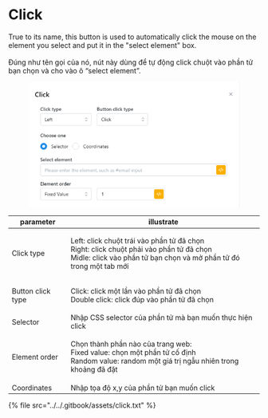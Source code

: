 # Click

True to its name, this button is used to automatically click the mouse on the element you select and put it in the "select element" box. \
\
Đúng như tên gọi của nó, nút này dùng để tự động click chuột vào phần tử bạn chọn và cho vào ô “select element”.&#x20;

<figure><img src="../../.gitbook/assets/image (2) (1) (1) (1) (1) (1) (1) (1).png" alt=""><figcaption></figcaption></figure>

| parameter         | illustrate                                                                                                                                                               |
| ----------------- | ------------------------------------------------------------------------------------------------------------------------------------------------------------------------ |
| Click type        | <p>Left: click chuột trái vào phần tử đã chọn<br>Right: click chuột phải vào phần tử đã chọn<br>Midle: click vào phần tử bạn chọn và mở phần tử đó trong một tab mới</p> |
| Button click type | <p>Click: click một lần vào phần tử đã chọn<br>Double click: click đúp vào phần tử đã chọn</p>                                                                           |
| Selector          | Nhập CSS selector của phần tử mà bạn muốn thực hiện click                                                                                                                |
| Element order     | <p>Chọn thành phần nào của trang web:<br>Fixed value: chọn một phần tử cố định<br>Random value: random một giá trị ngẫu nhiên trong khoảng đã đặt</p>                    |
| Coordinates       | Nhập tọa độ x,y của phần tử bạn muốn click                                                                                                                               |

{% file src="../../.gitbook/assets/click.txt" %}
